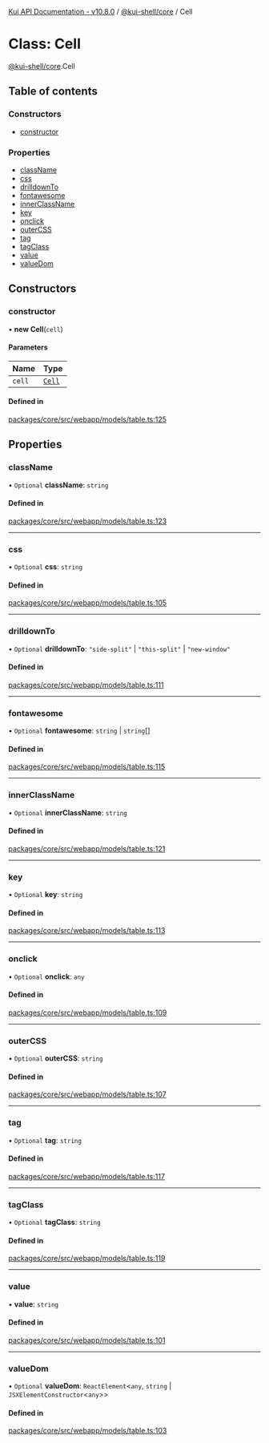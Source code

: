 [Kui API Documentation - v10.8.0](../README.md) / [@kui-shell/core](../modules/kui_shell_core.md) / Cell

# Class: Cell

[@kui-shell/core](../modules/kui_shell_core.md).Cell

## Table of contents

### Constructors

- [constructor](kui_shell_core.Cell.md#constructor)

### Properties

- [className](kui_shell_core.Cell.md#classname)
- [css](kui_shell_core.Cell.md#css)
- [drilldownTo](kui_shell_core.Cell.md#drilldownto)
- [fontawesome](kui_shell_core.Cell.md#fontawesome)
- [innerClassName](kui_shell_core.Cell.md#innerclassname)
- [key](kui_shell_core.Cell.md#key)
- [onclick](kui_shell_core.Cell.md#onclick)
- [outerCSS](kui_shell_core.Cell.md#outercss)
- [tag](kui_shell_core.Cell.md#tag)
- [tagClass](kui_shell_core.Cell.md#tagclass)
- [value](kui_shell_core.Cell.md#value)
- [valueDom](kui_shell_core.Cell.md#valuedom)

## Constructors

### constructor

• **new Cell**(`cell`)

#### Parameters

| Name   | Type                             |
| :----- | :------------------------------- |
| `cell` | [`Cell`](kui_shell_core.Cell.md) |

#### Defined in

[packages/core/src/webapp/models/table.ts:125](https://github.com/mra-ruiz/kui/blob/76908b178/packages/core/src/webapp/models/table.ts#L125)

## Properties

### className

• `Optional` **className**: `string`

#### Defined in

[packages/core/src/webapp/models/table.ts:123](https://github.com/mra-ruiz/kui/blob/76908b178/packages/core/src/webapp/models/table.ts#L123)

---

### css

• `Optional` **css**: `string`

#### Defined in

[packages/core/src/webapp/models/table.ts:105](https://github.com/mra-ruiz/kui/blob/76908b178/packages/core/src/webapp/models/table.ts#L105)

---

### drilldownTo

• `Optional` **drilldownTo**: `"side-split"` \| `"this-split"` \| `"new-window"`

#### Defined in

[packages/core/src/webapp/models/table.ts:111](https://github.com/mra-ruiz/kui/blob/76908b178/packages/core/src/webapp/models/table.ts#L111)

---

### fontawesome

• `Optional` **fontawesome**: `string` \| `string`[]

#### Defined in

[packages/core/src/webapp/models/table.ts:115](https://github.com/mra-ruiz/kui/blob/76908b178/packages/core/src/webapp/models/table.ts#L115)

---

### innerClassName

• `Optional` **innerClassName**: `string`

#### Defined in

[packages/core/src/webapp/models/table.ts:121](https://github.com/mra-ruiz/kui/blob/76908b178/packages/core/src/webapp/models/table.ts#L121)

---

### key

• `Optional` **key**: `string`

#### Defined in

[packages/core/src/webapp/models/table.ts:113](https://github.com/mra-ruiz/kui/blob/76908b178/packages/core/src/webapp/models/table.ts#L113)

---

### onclick

• `Optional` **onclick**: `any`

#### Defined in

[packages/core/src/webapp/models/table.ts:109](https://github.com/mra-ruiz/kui/blob/76908b178/packages/core/src/webapp/models/table.ts#L109)

---

### outerCSS

• `Optional` **outerCSS**: `string`

#### Defined in

[packages/core/src/webapp/models/table.ts:107](https://github.com/mra-ruiz/kui/blob/76908b178/packages/core/src/webapp/models/table.ts#L107)

---

### tag

• `Optional` **tag**: `string`

#### Defined in

[packages/core/src/webapp/models/table.ts:117](https://github.com/mra-ruiz/kui/blob/76908b178/packages/core/src/webapp/models/table.ts#L117)

---

### tagClass

• `Optional` **tagClass**: `string`

#### Defined in

[packages/core/src/webapp/models/table.ts:119](https://github.com/mra-ruiz/kui/blob/76908b178/packages/core/src/webapp/models/table.ts#L119)

---

### value

• **value**: `string`

#### Defined in

[packages/core/src/webapp/models/table.ts:101](https://github.com/mra-ruiz/kui/blob/76908b178/packages/core/src/webapp/models/table.ts#L101)

---

### valueDom

• `Optional` **valueDom**: `ReactElement`<`any`, `string` \| `JSXElementConstructor`<`any`\>\>

#### Defined in

[packages/core/src/webapp/models/table.ts:103](https://github.com/mra-ruiz/kui/blob/76908b178/packages/core/src/webapp/models/table.ts#L103)
